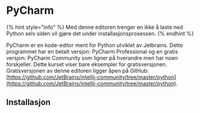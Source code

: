 # PyCharm

{% hint style="info" %}
Med denne editoren trenger en ikke å laste ned Python selv siden vil gjøre det under installasjonsprosessen.
{% endhint %}

PyCharm er en kode-editor ment for Python utviklet av Jetbrains. Dette programmet har en betalt versjon: PyCharm Professional og en gratis versjon: PyCharm Community som ligner på hverandre men har noen forskjeller. Dette kurset viser bare eksempler for gratisversjonen. Gratisversjonen av denne editoren ligger åpen på GitHub: [https://github.com/JetBrains/intellij-community/tree/master/python](https://github.com/JetBrains/intellij-community/tree/master/python).

## Installasjon
